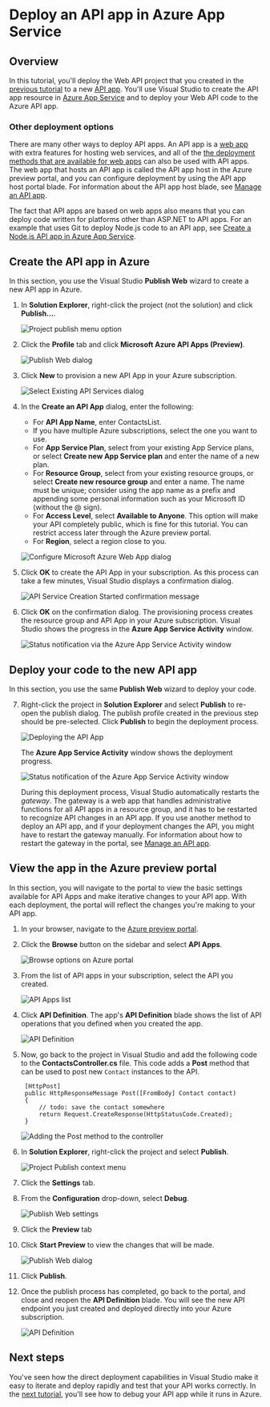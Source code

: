 <properties 
	pageTitle="Deploy an API app in Azure App Service " 
	description="Learn how to deploy an API app project to your Azure subscription." 
	services="app-service\api" 
	documentationCenter=".net" 
	authors="bradygaster" 
	manager="wpickett" 
	editor="jimbe"/>

<tags 
	ms.service="app-service-api" 
	ms.workload="web" 
	ms.tgt_pltfrm="dotnet" 
	ms.devlang="na" 
	ms.topic="article" 
	ms.date="05/04/2015" 
	ms.author="bradyg;tarcher"/>

# Deploy an API app in Azure App Service 

## Overview

In this tutorial, you'll deploy the Web API project that you created in the [previous tutorial](app-service-dotnet-create-api-app.md) to a new [API app](app-service-api-apps-why-best-platform.md). You'll use Visual Studio to create the API app resource in [Azure App Service](../app-service/app-service-value-prop-what-is.md) and to deploy your Web API code to the Azure API app. 

### Other deployment options

There are many other ways to deploy API apps. An API app is a [web app](../app-service-web/app-service-web-overview.md) with extra features for hosting web services, and all of the [the deployment methods that are available for web apps](../app-service-web/web-sites-deploy.md) can also be used with API apps. The web app that hosts an API app is called the API app host in the Azure preview portal, and you can configure deployment by using the API app host portal blade. For information about the API app host blade, see [Manage an API app](app-service-api-manage-in-portal.md).

The fact that API apps are based on web apps also means that you can deploy code written for platforms other than ASP.NET to API apps. For an example that uses Git to deploy Node.js code to an API app, see [Create a Node.js API app in Azure App Service](app-service-api-nodejs-api-app.md).
 
## <a id="provision"></a>Create the API app in Azure 

In this section, you use the Visual Studio **Publish Web** wizard to create a new API app in Azure.

1. In **Solution Explorer**, right-click the project (not the solution) and click **Publish...**. 

	![Project publish menu option](./media/app-service-dotnet-deploy-api-app/20-publish-gesture-v3.png)

2. Click the **Profile** tab and click **Microsoft Azure API Apps (Preview)**. 

	![Publish Web dialog](./media/app-service-dotnet-deploy-api-app/21-select-api-apps-for-deployment-v2.png)

3. Click **New** to provision a new API App in your Azure subscription.

	![Select Existing API Services dialog](./media/app-service-dotnet-deploy-api-app/23-publish-to-apiapps-v3.png)

4. In the **Create an API App** dialog, enter the following:

	- For **API App Name**, enter ContactsList. 
	- If you have multiple Azure subscriptions, select the one you want to use.
	- For **App Service Plan**, select from your existing App Service plans, or select **Create new App Service plan** and enter the name of a new plan. 
	- For **Resource Group**, select from your existing resource groups, or select **Create new resource group** and enter a name. The name must be unique; consider using the app name as a prefix and appending some personal information such as your Microsoft ID (without the @ sign).  
	- For **Access Level**, select **Available to Anyone**. This option will make your API completely public, which is fine for this tutorial. You can restrict access later through the Azure preview portal.
	- For **Region**, select a region close to you.  

	![Configure Microsoft Azure Web App dialog](./media/app-service-dotnet-deploy-api-app/24-new-api-app-dialog-v3.png)

5. Click **OK** to create the API App in your subscription. As this process can take a few minutes, Visual Studio displays a confirmation dialog.  

	![API Service Creation Started confirmation message](./media/app-service-dotnet-deploy-api-app/25-api-provisioning-started-v3.png)

6. Click **OK** on the confirmation dialog. The provisioning process creates the resource group and API App in your Azure subscription. Visual Studio shows the progress in the **Azure App Service Activity** window. 

	![Status notification via the Azure App Service Activity window](./media/app-service-dotnet-deploy-api-app/26-provisioning-success-v3.png)

## <a id="deploy"></a>Deploy your code to the new API app

In this section, you use the same **Publish Web** wizard to deploy your code.

7. Right-click the project in **Solution Explorer** and select **Publish** to re-open the publish dialog. The publish profile created in the previous step should be pre-selected. Click **Publish** to begin the deployment process. 

	![Deploying the API App](./media/app-service-dotnet-deploy-api-app/26-5-deployment-success-v3.png)

	The **Azure App Service Activity** window shows the deployment progress. 

	![Status notification of the Azure App Service Activity window](./media/app-service-dotnet-deploy-api-app/26-5-deployment-success-v4.png)

	During this deployment process, Visual Studio automatically restarts the *gateway*. The gateway is a web app that handles administrative functions for all API apps in a resource group, and it has to be restarted to recognize API changes in an API app. If you use another method to deploy an API app, and if your deployment changes the API, you might have to restart the gateway manually.  For information about how to restart the gateway in the portal, see [Manage an API app](app-service-api-manage-in-portal.md).

## View the app in the Azure preview portal

In this section, you will navigate to the portal to view the basic settings available for API Apps and make iterative changes to your API app. With each deployment, the portal will reflect the changes you're making to your API app. 

1. In your browser, navigate to the [Azure preview portal](https://portal.azure.com). 

2. Click the **Browse** button on the sidebar and select **API Apps**.

	![Browse options on Azure portal](./media/app-service-dotnet-deploy-api-app/27-browse-in-portal-v3.png)

3. From the list of API apps in your subscription, select the API you created.

	![API Apps list](./media/app-service-dotnet-deploy-api-app/28-view-api-list-v3.png)

4. Click **API Definition**. The app's **API Definition** blade shows the list of API operations that you defined when you created the app. 

	![API Definition](./media/app-service-dotnet-deploy-api-app/29-api-definition-v3.png)

5. Now, go back to the project in Visual Studio and add the following code to the **ContactsController.cs** file. This code adds a **Post** method that can be used to post new `Contact` instances to the API.  

		[HttpPost]
		public HttpResponseMessage Post([FromBody] Contact contact)
		{
			// todo: save the contact somewhere
			return Request.CreateResponse(HttpStatusCode.Created);
		}

	![Adding the Post method to the controller](./media/app-service-dotnet-deploy-api-app/30-post-method-added-v3.png)

6. In **Solution Explorer**, right-click the project and select **Publish**. 

	![Project Publish context menu](./media/app-service-dotnet-deploy-api-app/31-publish-gesture-v3.png)

7. Click the **Settings** tab. 

8. From the **Configuration** drop-down, select **Debug**. 

	![Publish Web settings](./media/app-service-dotnet-deploy-api-app/36.5-select-debug-option-v3.png)

9. Click the **Preview** tab

10. Click **Start Preview** to view the changes that will be made.  

	![Publish Web dialog](./media/app-service-dotnet-deploy-api-app/39-re-publish-preview-step-v2.png)

11. Click **Publish**.

12. Once the publish process has completed, go back to the portal, and close and reopen the **API Definition** blade. You will see the new API endpoint you just created and deployed directly into your Azure subscription.

	![API Definition](./media/app-service-dotnet-deploy-api-app/38-portal-with-post-method-v4.png)

## Next steps

You've seen how the direct deployment capabilities in Visual Studio make it easy to iterate and deploy rapidly and test that your API works correctly. In the [next tutorial](../app-service-dotnet-remotely-debug-api-app.md), you'll see how to debug your API app while it runs in Azure.
 
